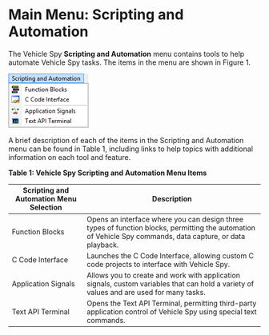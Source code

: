 # Main Menu: Scripting and Automation

The Vehicle Spy **Scripting and Automation** menu contains tools to help automate Vehicle Spy tasks. The items in the menu are shown in Figure 1.

![Figure 1: The Vehicle Spy Scripting and Automation menu.](../../.gitbook/assets/spyScriptingAutomationMenu.gif)

A brief description of each of the items in the Scripting and Automation menu can be found in Table 1, including links to help topics with additional information on each tool and feature.

**Table 1: Vehicle Spy Scripting and Automation Menu Items**

| Scripting and Automation Menu Selection | Description                                                                                                                                                |
| --------------------------------------- | ---------------------------------------------------------------------------------------------------------------------------------------------------------- |
| Function Blocks                         | Opens an interface where you can design three types of function blocks, permitting the automation of Vehicle Spy commands, data capture, or data playback. |
| C Code Interface                        | Launches the C Code Interface, allowing custom C code projects to interface with Vehicle Spy.                                                              |
| Application Signals                     | Allows you to create and work with application signals, custom variables that can hold a variety of values and are used for many tasks.                    |
| Text API Terminal                       | Opens the Text API Terminal, permitting third-party application control of Vehicle Spy using special text commands.                                        |
